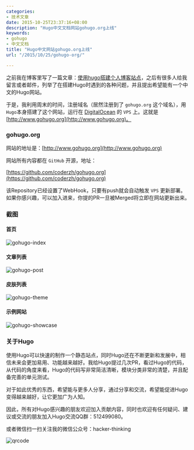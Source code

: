 ```yaml
---
categories:
- 技术文章
date: 2015-10-25T23:37:16+08:00
description: "Hugo中文文档网站gohugo.org上线"
keywords:
- gohugo
- 中文文档
title: "Hugo中文网站gohugo.org上线"
url: "/2015/10/25/gohugo-org/"

---
```


之前我在博客里写了一篇文章：[使用hugo搭建个人博客站点](http://blog.coderzh.com/2015/08/29/hugo/)，之后有很多人给我留言或者邮件，列举了在搭建Hugo时遇到的各种问题，并且提出希望能有一个中文的Hugo网站。

于是，我利用周末的时间，注册域名（居然注册到了 `gohugo.org` 这个域名），用`Hugo`本身搭建了这个网站，运行在 [DigitalOcean](https://www.digitalocean.com/?refcode=e131e2bba197) 的 `VPS` 上。这就是 [http://www.gohugo.org](http://www.gohugo.org)。

<!--more-->

### gohugo.org

网站的地址是：[http://www.gohugo.org](http://www.gohugo.org)

网站所有内容都在 `GitHub` 开源，地址：

[https://github.com/coderzh/gohugo.org](https://github.com/coderzh/gohugo.org)

该Repository已经设置了WebHook，只要有push就会自动触发 `VPS` 更新部署。如果你感兴趣，可以加入进来，你提的PR一旦被Merged将立即在网站更新出来。

### 截图

#### 首页

![gohugo-index](images/gohugo-index.jpg)

#### 文章列表

![gohugo-post](images/gohugo-post.jpg)

#### 皮肤列表

![gohugo-theme](images/gohugo-theme.jpg)

#### 示例网站

![gohugo-showcase](images/gohugo-showcase.jpg)


### 关于Hugo

使用Hugo可以快速的制作一个静态站点，同时Hugo还在不断更新和发展中，相信未来会更加易用、功能越来越好。我给Hugo提过几次PR，看过Hugo的代码，从代码的角度来看，Hugo的代码写非常简洁清晰，模块分类非常的清楚，并且配备完善的单元测试。

对于如此优秀的东西，希望能与更多人分享，通过分享和交流，希望能促进Hugo变得越来越好，让它更加广为人知。

因此，所有对Hugo感兴趣的朋友欢迎加入贡献内容，同时也欢迎有任何疑问、建议或交流的朋友加入Hugo交流QQ群：512499080。

或者微信扫一扫关注我的微信公众号：hacker-thinking

![qrcode](http://blog.coderzh.com/public/qrcode.jpg)

